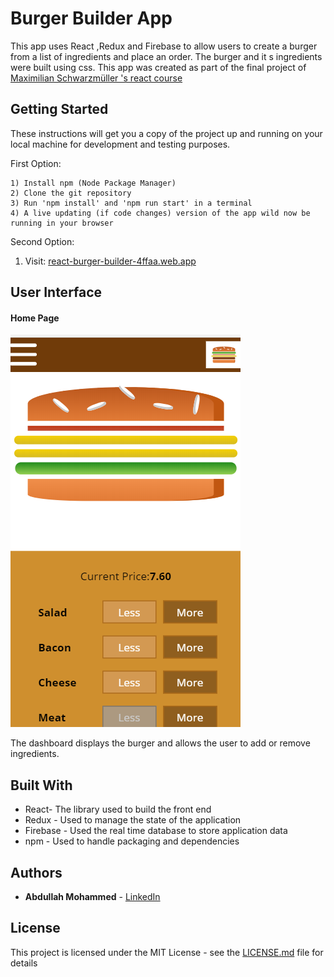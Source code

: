 # Burger Builder App

This app uses React ,Redux and Firebase to allow users to create a burger from a list of ingredients and
place an order. The burger and it s ingredients were built using css. This app was created as part of the final project of [Maximilian Schwarzmüller 's react course](https://www.udemy.com/course/react-the-complete-guide-incl-redux/)

## Getting Started

These instructions will get you a copy of the project up and running on your local machine for development and testing purposes.

First Option:

```
1) Install npm (Node Package Manager)
2) Clone the git repository
3) Run 'npm install' and 'npm run start' in a terminal
4) A live updating (if code changes) version of the app wild now be running in your browser

```

Second Option:

1. Visit: [react-burger-builder-4ffaa.web.app](https://react-burger-builder-4ffaa.web.app/)

## User Interface

#### Home Page

![Home Page](/docs/home.png)

The dashboard displays the burger and allows the user to add or remove ingredients.


## Built With

- React- The library used to build the front end
- Redux - Used to manage the state of the application
- Firebase - Used the real time database to store application data
- npm - Used to handle packaging and dependencies

## Authors

- **Abdullah Mohammed** - [LinkedIn](https://www.linkedin.com/in/abdullah-mohammed-456290195/)

## License

This project is licensed under the MIT License - see the [LICENSE.md](LICENSE.md) file for details
